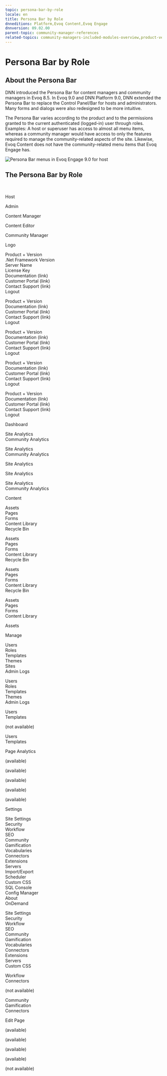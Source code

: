 ```yaml
---
topic: persona-bar-by-role
locale: en
title: Persona Bar by Role
dnneditions: Platform,Evoq Content,Evoq Engage
dnnversion: 09.02.00
parent-topic: community-manager-references
related-topics: community-managers-included-modules-overview,product-versions,dnn-overview,control-bar-to-persona-bar,dnn-license,DNN-security
---
```


# Persona Bar by Role

## About the Persona Bar

DNN introduced the Persona Bar for content managers and community managers in Evoq 8.5. In Evoq 9.0 and DNN Platform 9.0, DNN extended the Persona Bar to replace the Control Panel/Bar for hosts and administrators. Many forms and dialogs were also redesigned to be more intuitive.

The Persona Bar varies according to the product and to the permissions granted to the current authenticated (logged-in) user through roles. Examples: A host or superuser has access to almost all menu items, whereas a community manager would have access to only the features required to manage the community-related aspects of the site. Likewise, Evoq Content does not have the community-related menu items that Evoq Engage has.

  

![Persona Bar menus in Evoq Engage 9.0 for host](img/scr-pbar-host.gif)

  

## The Persona Bar by Role

 

Host

Admin

Content Manager

Content Editor

Community Manager

Logo

Product + Version  
.Net Framework Version  
Server Name  
License Key  
Documentation (link)  
Customer Portal (link)  
Contact Support (link)  
Logout

Product + Version  
Documentation (link)  
Customer Portal (link)  
Contact Support (link)  
Logout

Product + Version  
Documentation (link)  
Customer Portal (link)  
Contact Support (link)  
Logout

Product + Version  
Documentation (link)  
Customer Portal (link)  
Contact Support (link)  
Logout

Product + Version  
Documentation (link)  
Customer Portal (link)  
Contact Support (link)  
Logout

Dashboard

Site Analytics  
Community Analytics

Site Analytics  
Community Analytics

Site Analytics

Site Analytics

Site Analytics  
Community Analytics

Content

Assets  
Pages  
Forms  
Content Library  
Recycle Bin

Assets  
Pages  
Forms  
Content Library  
Recycle Bin

Assets  
Pages  
Forms  
Content Library  
Recycle Bin

Assets  
Pages  
Forms  
Content Library

Assets

Manage

Users  
Roles  
Templates  
Themes  
Sites  
Admin Logs

Users  
Roles  
Templates  
Themes  
Admin Logs

Users  
Templates

(not available)

Users  
Templates

Page Analytics

(available)

(available)

(available)

(available)

(available)

Settings

Site Settings  
Security  
Workflow  
SEO  
Community  
Gamification  
Vocabularies  
Connectors  
Extensions  
Servers  
Import/Export  
Scheduler  
Custom CSS  
SQL Console  
Config Manager  
About  
OnDemand

Site Settings  
Security  
Workflow  
SEO  
Community  
Gamification  
Vocabularies  
Connectors  
Extensions  
Servers  
Custom CSS

Workflow  
Connectors

(not available)

Community  
Gamification  
Connectors

Edit Page

(available)

(available)

(available)

(available)

(not available)